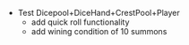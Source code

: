 - Test Dicepool+DiceHand+CrestPool+Player
    - add quick roll functionality
    - add wining condition of 10 summons
